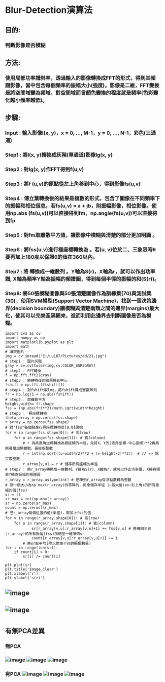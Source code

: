 # Blur-Detection演算法
## 目的:
### 判斷影像是否模糊
## 方法:
### 使用局部功率譜斜率，透過輸入的影像轉換成FFT的形式，得到其頻譜影像，當中包含每個頻率的振幅大小(強度)。影像是二維，FFT變換是將空間域變為頻域，對空間域而言顏色變換的程度就是頻率(色彩變化越小頻率越低)。 
## 步驟:
### Input : 輸入影像I(x, y)，x = 0, …, M-1，y = 0, …, N-1，彩色(三通道)
### Step1 : 將I(x, y)轉換成灰階(單通道)影像Ig(x, y)
### Step2 : 對Ig(x, y)作FFT得到f(u,v)
### Step3 : 將f (u,v)的原點從左上角移到中心，得到影像fs(u,v)
### Step4 : 傅立葉轉換後的結果是複數的形式，包含了圖像在不同頻率下的振幅和相位信息。若fs(u,v) = a + jb，則振幅影像，相位影像。使用np.abs (fs(u,v))可以直接得到fm，np.angle(fs(u,v))可以直接得到fp

### Step5 : 對fm取離散平方值，讓影像中模糊與清楚的部分更加明顯  。
### Step6 : 將fss(u,v)進行極座標轉換為 。若(u, v)位於二、三象限時θ要再加上180度以保證θ的值在360以內。
### Step7 : 將 轉換成一維數列 。Y軸為S(r)，X軸為r，就可以作出功率譜, X軸為頻率Y軸為振幅的頻譜圖，得到每個半徑的振幅的和(S(r))。
### Step8: 將50張模糊圖像與50張清楚圖像作為訓練集(70)與測試集(30)，使用SVM模型(Support Vector Machine)，找到一個決策邊界(decision boundary)讓模糊與清楚兩類之間的邊界(margins)最大化，使其可以完美區隔開來，進而利用此邊界去判斷圖像是否為模糊。
```
import cv2 as cv
import numpy as np
import matplotlib.pyplot as plt
import math
# 讀取圖片
img = cv.imread("E:/uu187/Pictures/dd/21.jpg")
# step1 : 圖片灰階 
gray = cv.cvtColor(img,cv.COLOR_BGR2GRAY)
# step2 : FFT轉換
f = np.fft.fft2(gray)
# step3 : 將轉換後的結果移到中心
fshift = np.fft.fftshift(f)
# step4 : 對fshift取log，將fshift轉成實數陣列
fr = np.log(1 + np.abs(fshift))
# step5 : 取離散平方
height,width= fr.shape
fss = (np.abs(fr)**2)/math.sqrt(width*height)
# step6 :　極座標轉換
theta_array = np.zeros(fss.shape)
r_array = np.zeros(fss.shape)
# 對"fss"每個點進行極座標轉換從[0,0]開始
for v in range(fss.shape[0]): # 高(row)
    for u in range(fss.shape[1]): # 寬(column)
        # r 為將直角坐標轉換為極座標的半徑，先將X、Y的(直角坐標-中心座標)**2再將兩者相加開根號，最後取整數
        r = int(np.sqrt((u-width/2)**2 + (v-height/2)**2))  # // => 除完取整數
        r_array[v,u] = r # 儲存所有座標的半徑
# step7 : 將r_array轉換成一維數列，Y軸為S(r)，X軸為r，就可以作出功率譜, X軸為頻率Y軸為振幅的頻譜圖
r_array = r_array.astype(int) # 把陣列r_array從浮點數轉為整數
# 設一個大小為np.max(r_array)的零陣列，用來儲存半徑 1~最大值(ex:右上角)的所有振幅的值(fss)
sr = [] 
sr_max = int(np.max(r_array)) 
sr = np.zeros(sr_max)
count = np.zeros(sr_max)
# 把r_array每個位置的值(半徑)，都加上fss的值
for v in range(r_array.shape[0]): # 高(row)
    for u in range(r_array.shape[1]): # 寬(column)
            sr[r_array[v,u]:r_array[v,u]+1] += fss[v,u] # 將相同半徑(r_array)的所有振幅(fss)加總至一維陣列sr
            count[r_array[v,u]:r_array[v,u]+1] += 1
        # 將sr取平均(除以對應半徑的振幅數量)
for i in range(len(sr)):
    if count[i] > 0:
        sr[i] /= count[i]
        
plt.plot(sr)
plt.title('Image_Clear')
plt.xlabel('r')
plt.ylabel('s(r)')
```
## ![image](https://user-images.githubusercontent.com/79627981/232484721-100a6cf4-dc04-4c61-a408-2c95f85e1814.png)
## ![image](https://user-images.githubusercontent.com/79627981/232484756-7fc50fac-f291-4c69-93fa-3deffd8c5d08.png)
# 
## 有無PCA差異
### 無PCA 
### ![image](https://user-images.githubusercontent.com/79627981/232486691-88f8d215-f5b0-40e9-88c9-b86b438d631f.png) ![image](https://user-images.githubusercontent.com/79627981/232486817-ec09bded-d67e-4073-a2cc-e497ee1b3f39.png) ![image](https://user-images.githubusercontent.com/79627981/232486833-a3cca5ac-e7ce-4c14-a4b0-cf5720a77e02.png)

### 有PCA ![image](https://user-images.githubusercontent.com/79627981/232486904-78cdc8ba-2488-4638-b561-31a72ef6196a.png) ![image](https://user-images.githubusercontent.com/79627981/232486923-d8cfb662-e51b-4ac9-8b53-a900b173b15d.png) ![image](https://user-images.githubusercontent.com/79627981/232486943-6023ca8f-da7b-4259-81a5-f34467f85927.png)


